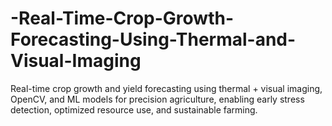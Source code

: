 # -Real-Time-Crop-Growth-Forecasting-Using-Thermal-and-Visual-Imaging
Real-time crop growth and yield forecasting using thermal + visual imaging, OpenCV, and ML models for precision agriculture, enabling early stress detection, optimized resource use, and sustainable farming.
